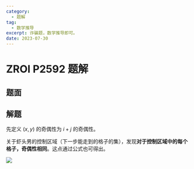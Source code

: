 ```yaml
---
category:
  - 题解
tag:
  - 数学推导
excerpt: 诈骗题，数学推导即可。
date: 2023-07-30
---
```


# ZROI P2592 题解

## 题面

<!-- @include: ../../source/ZR-2592/problem.md -->

## 解题

先定义 $(x, y)$ 的奇偶性为 $i + j$ 的奇偶性。

关于虾头男的控制区域（下一步能走到的格子的集），发现**对于控制区域中的每个格子，奇偶性相同**。这点通过公式也可得出。

![](https://github.com/ZihanHu/blog/assets/133467869/bf2bbe7f-f061-49c7-9cea-b3193fc9cf1f)
